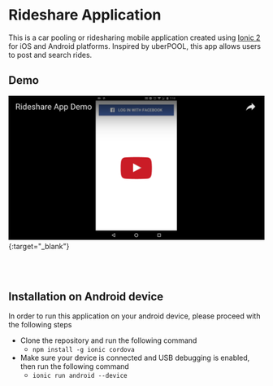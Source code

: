 Rideshare Application
===================
This is a car pooling or ridesharing mobile application created using [Ionic 2](http://ionicframework.com/docs/) for iOS and Android platforms.
Inspired by uberPOOL, this app allows users to post and search rides.
<br>

## Demo

[![IMAGE ALT TEXT HERE](./resources/video.png)](https://youtu.be/QnSwMJLtW6Q){:target="_blank"}

<br><br>

## Installation on Android device 

In order to run this application on your android device, please proceed with the following steps

- Clone the repository and run the following command
    - `npm install -g ionic cordova`
- Make sure your device is connected and USB debugging is enabled, then run the following command
    - `ionic run android --device`